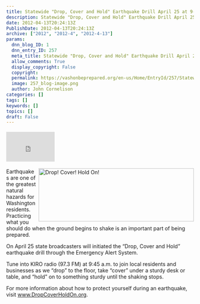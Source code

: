 ```yaml
---
title: Statewide "Drop, Cover and Hold" Earthquake Drill April 25 at 9--45 am
description: Statewide "Drop, Cover and Hold" Earthquake Drill April 25 at 9--45 am
date: 2012-04-13T20:24:13Z
PublishDate: 2012-04-13T20:24:13Z
archive: ["2012", "2012-4", "2012-4-13"]
params:
  dnn_blog_ID: 1
  dnn_entry_ID: 257
  meta_title: Statewide "Drop, Cover and Hold" Earthquake Drill April 25 at 9--45 am
  allow_comments: True
  display_copyright: False
  copyright:
  permalink: https://vashonbeprepared.org/en-us/Home/EntryId/257/Statewide-quot-Drop-Cover-and-Hold-quot-Earthquake-Drill-April-25-at-9-45-am
  image: 257_blog-image.png
  author: John Cornelison
categories: []
tags: []
keywords: []
topics: []
draft: False
---
```


<div class="wlWriterHeaderFooter" style="float:none; margin:0px; padding:4px 0px 4px 0px;"><iframe src="http://www.facebook.com/widgets/like.php?href=http://vashonbeprepared.org/News/Blogs/VashonPreparedness/tabid/164/EntryId/257/Statewide-quot-Drop-Cover-and-Hold-quot-Earthquake-Drill-April-25-at-9-45-am.aspx" scrolling="no" frameborder="0" style="border:none; width:130px; height:80px"></iframe></div><p><a href="http://DropCoverHold On.org" target="_blank"><img style="background-image: none; border-bottom: 0px; border-left: 0px; margin: 0px 0px 0px 5px; padding-left: 0px; padding-right: 0px; display: inline; float: right; border-top: 0px; border-right: 0px; padding-top: 0px" title="Drop! Cover! Hold On!" border="0" alt="Drop! Cover! Hold On!" align="right" src="./images/257/Windows-Live-Writer-1f538ae9c55a_BB7A-Drop!_Cover!_Hold_On!_3.gif" width="417" height="143" /></a>Earthquakes are one of the greatest natural hazards for Washington residents. Practicing what you should do when the ground begins to shake is an important part of being prepared. </p>  <p>On April 25 state broadcasters will initiated the “Drop, Cover and Hold” earthquake drill through the Emergency Alert System. </p>  <p>Tune into KIRO radio (97.3 FM) at 9:45 a.m. to join local residents and businesses as we “drop” to the floor, take “cover” under a sturdy desk or table, and “hold” on to something sturdy until the shaking stops. </p>  <p>For more information about how to protect yourself during an earthquake, visit <a href="http://www.DropCoverHoldOn.org">www.DropCoverHoldOn.org</a>.</p>
